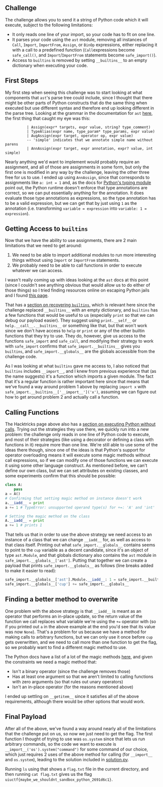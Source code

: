 ## Challenge

The challenge allows you to send it a string of Python code which it will execute, subject to the following limitations:
- It only reads one line of your import, so your code has to fit on one line.
- It parses your code using the `ast` module, removing all instances of `Call`, `Import`, `ImportFrom`, `Assign`, or `BinOp` expressions, either replacing it with a call to a predefined function (`Call`expressions become `safe_call()`, and `Import`/`ImportFrom` statements become `safe_import()`).
- Access to `builtins` is removed by setting `__builtins__` to an empty dictionary when executing your code.


## First Steps

My first step when seeing this challenge was to start looking at what components that `ast`'s parse tree could include, since I thought that there might be other parts of Python constructs that do the same thing when executed but use different syntax and therefore end up looking different in the parse tree. Looking at the grammar in the documentation for `ast` [here](https://docs.python.org/3/library/ast.html#abstract-grammar), the first thing that caught my eye was this:

```
          | Assign(expr* targets, expr value, string? type_comment)
          | TypeAlias(expr name, type_param* type_params, expr value)
          | AugAssign(expr target, operator op, expr value)
          -- 'simple' indicates that we annotate simple name without parens
          | AnnAssign(expr target, expr annotation, expr? value, int simple)
```

Nearly anything we'd want to implement would probably require an assignment, and all of those are assignments in some form, but only the first one is modified in any way by the challenge, leaving the other three free for us to use. I ended up using `AnnAssign`, since that corresponds to assignments like `a: int = 1` and, as the docs for [Python's typing module](https://docs.python.org/3/library/typing.html) point out, the Python runtime doesn't enforce that type annotations are correct, so we can put essentially anything for the annotation. It does evaluate those type annotations as expressions, so the type annotation has to be a valid expression, but we can get that by just using `1` as the annotation (i.e. transforming `variable = expression` into `variable: 1 = expression`).

## Getting Access to `builtins`

Now that we have the ability to use assignments, there are 2 main limitations that we need to get around:
1. We need to be able to import additional modules to run more interesting things without using `Import` or `ImportFrom` statements.
2. We probably need to be able to call functions in order to execute whatever we can access.

I wasn't really coming up with ideas looking at the `ast` docs at this point (since I couldn't see anything obvious that would allow us to do either of those things) so I tried finding resources online on escaping Python jails and I found [this page](https://book.hacktricks.xyz/generic-methodologies-and-resources/python/bypass-python-sandboxes).

That has a [section on recovering `builtins`](https://book.hacktricks.xyz/generic-methodologies-and-resources/python/bypass-python-sandboxes#builtins), which is relevant here since the challenge replaced `__builtins__` with an empty dictionary, and `builtins` has a few functions that would be useful to us (especially `print` so that we can debug our payload easier). They suggest using `print.__self__` or `help.__call__.__builtins__` or something like that, but that won't work since we don't have access to `help` or `print` or any of the other builtin functions that they try to use. They do, however, give us access to the functions `safe_import` and `safe_call`, and modifying their strategy to work with `safe_import` confirms that `safe_import.__builtins__` gives you `builtins`, and `safe_import.__globals__` are the globals accessible from the challenge code.

As I was looking at what `builtins` gave me access to, I also noticed that `builtins` includes `__import__`, and I knew from previous experience that (as the name suggests) it's a function which imports a given module. The fact that it's a regular function is rather important here since that means that we've found a way around problem 1 above by replacing `import x` with `safe_import.__builtins__['__import__']('x')`, assuming we can figure out how to get around problem 2 and actually call a function.

## Calling Functions

The Hacktricks page above also has a [section on executing Python without calls](https://book.hacktricks.xyz/generic-methodologies-and-resources/python/bypass-python-sandboxes#python-execution-without-calls). Trying out the strategies they use there, we quickly run into a new problem: the challenge only reads in one line of Python code to execute, and most of their strategies (like using a decorator or defining a class with functions in it) require more than one line. We're still able to use some of the ideas there though, since one of the ideas is that Python's support for operator overloading means it will execute some magic methods without call expressions, so if we can modify one of those functions we can execute it using some other language construct. As mentioned before, we can't define our own class, but we can set attributes on existing classes, and some experiments confirm that this should be possible:
```py
class A:
    pass
a = A()
# Confirming that setting magic method on instance doesn't work
a.__iadd__ = print
a += 1 # TypeError: unsupported operand type(s) for +=: 'A' and 'int'

# Setting the magic method on the class
A.__iadd__ = print
a += 1 # prints 1
```

<!-- TODO: add footnote mentioning a.__class__? -->
That tells us that in order to use the above strategy we need access to an instance of a class that we can change `__iadd__` for, as well as access to that class itself. Printing out what `safe_import.__globals__` contains seems to point to the `cup` variable as a decent candidate, since it's an object of type `ast.Module`, and that globals dictionary also contains the `ast` module in `safe_import.__globals__['ast']`. Putting that together we can create a payload that prints `safe_import.__globals__` as follows (line breaks added to make it easier to read):
```py
safe_import.__globals__['ast'].Module.__iadd__: 1 = safe_import.__builtins__['print'];
safe_import.__globals__['cup'] += safe_import.__globals__
```

## Finding a better method to overwrite

One problem with the above strategy is that `__iadd__` is meant as an operator that performs an in-place update, so the return value of the function we call replaces what variable we're using the `+=` operator with (so if you printed out `a` in the above example at the end you'd see that its value was now `None`). That's a problem for us because we have a method for making calls to arbitrary functions, but we can only use it once before `cup` gets overwritten, and we need to call more than one function to get the flag, so we probably want to find a different magic method to use.

The Python docs have a list of a lot of the magic methods [here](https://docs.python.org/3/reference/datamodel.html), and given the constraints we need a magic method that:
- Isn't a binary operator (since the challenge removes those)
- Has at least one argument so that we aren't limited to calling functions with zero arguments (so that rules out unary operators)
- Isn't an in-place operator (for the reasons mentioned above)

I ended up settling on `__getitem__` since it satisfies all of the above requirements, although there would be other options that would work.

## Final Payload

After all of the above, we've found a way around nearly all of the limitations that the challenge put on us, so now we just need to get the flag. The first function I thought of trying to use was `os.system` since that lets us run arbitrary commands, so the code we want to execute is `__import__('os').system("command")` for some command of our choice, which just requires 2 uses of the above method for calling (for `__import__` and `os.system`), leading to the solution included in [solution.py](solution.py).

Running `ls` using that shows a `flag.txt` file in the current directory, and then running `cat flag.txt` gives us the flag `uiuctf{maybe_we_shouldnt_sandbox_python_2691d6c1}`.
